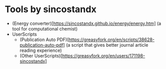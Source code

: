 # Tools by sincostandx
- (Energy converter)[https://sincostandx.github.io/energy/energy.htm] (a tool for computational chemist)
- UserScripts
  - (Publication Auto PDF)[https://greasyfork.org/en/scripts/38628-publication-auto-pdf] (a script that gives better journal article reading experience)
  - (Other UserScripts)[https://greasyfork.org/en/users/171198-sincostandx]
